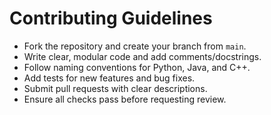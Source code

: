 # Contributing Guidelines

- Fork the repository and create your branch from `main`.
- Write clear, modular code and add comments/docstrings.
- Follow naming conventions for Python, Java, and C++.
- Add tests for new features and bug fixes.
- Submit pull requests with clear descriptions.
- Ensure all checks pass before requesting review.
